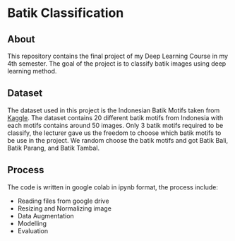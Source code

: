 # Batik Classification
## About
This repository contains the final project of my Deep Learning Course in my 4th semester. The goal of the project is to classify batik images using deep learning method.

## Dataset
The dataset used in this project is the Indonesian Batik Motifs taken from [Kaggle](https://www.kaggle.com/datasets/dionisiusdh/indonesian-batik-motifs). 
The dataset contains 20 different batik motifs from Indonesia with each motifs contains around 50 images.
Only 3 batik motifs required to be classify, the lecturer gave us the freedom to choose which batik motifs to be use in the project. We random choose the batik motifs and got Batik Bali, Batik Parang, and Batik Tambal.

## Process
The code is written in google colab in ipynb format, the process include:
* Reading files from google drive
* Resizing and Normalizing image
* Data Augmentation
* Modelling
* Evaluation

